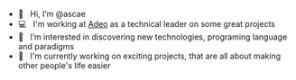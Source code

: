- 👋 &nbsp; Hi, I’m @ascae
- 💻 &nbsp; I'm working at [Adeo](https://www.adeo.com/en/) as a technical leader on some great projects
- 👀 &nbsp; I’m interested in discovering new technologies, programing language and paradigms
- 🌱 &nbsp; I'm currently working on exciting projects, that are all about making other people's life easier 

<!---
ascae/ascae is a ✨ special ✨ repository because its `README.md` (this file) appears on your GitHub profile.
You can click the Preview link to take a look at your changes.
--->
